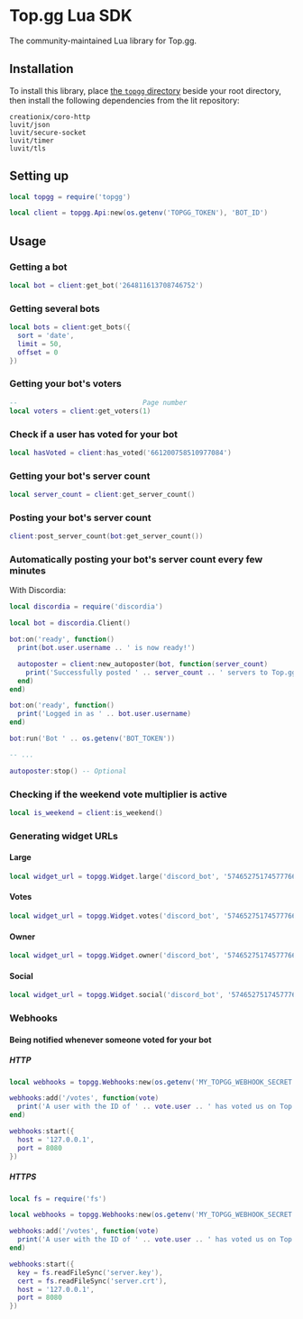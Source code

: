 # Top.gg Lua SDK

The community-maintained Lua library for Top.gg.

## Installation

To install this library, place [the `topgg` directory](https://github.com/top-gg-community/lua-sdk/tree/main/topgg) beside your root directory, then install the following dependencies from the lit repository:

```
creationix/coro-http
luvit/json
luvit/secure-socket
luvit/timer
luvit/tls
```

## Setting up

```lua
local topgg = require('topgg')

local client = topgg.Api:new(os.getenv('TOPGG_TOKEN'), 'BOT_ID')
```

## Usage

### Getting a bot

```lua
local bot = client:get_bot('264811613708746752')
```

### Getting several bots

```lua
local bots = client:get_bots({
  sort = 'date',
  limit = 50,
  offset = 0
})
```

### Getting your bot's voters

```lua
--                               Page number
local voters = client:get_voters(1)
```

### Check if a user has voted for your bot

```lua
local hasVoted = client:has_voted('661200758510977084')
```

### Getting your bot's server count

```lua
local server_count = client:get_server_count()
```

### Posting your bot's server count

```lua
client:post_server_count(bot:get_server_count())
```

### Automatically posting your bot's server count every few minutes

With Discordia:

```lua
local discordia = require('discordia')

local bot = discordia.Client()

bot:on('ready', function()
  print(bot.user.username .. ' is now ready!')

  autoposter = client:new_autoposter(bot, function(server_count)
    print('Successfully posted ' .. server_count .. ' servers to Top.gg!s')
  end)
end)

bot:on('ready', function()
  print('Logged in as ' .. bot.user.username)
end)

bot:run('Bot ' .. os.getenv('BOT_TOKEN'))

-- ...

autoposter:stop() -- Optional
```

### Checking if the weekend vote multiplier is active

```lua
local is_weekend = client:is_weekend()
```

### Generating widget URLs

#### Large

```lua
local widget_url = topgg.Widget.large('discord_bot', '574652751745777665')
```

#### Votes

```lua
local widget_url = topgg.Widget.votes('discord_bot', '574652751745777665')
```

#### Owner

```lua
local widget_url = topgg.Widget.owner('discord_bot', '574652751745777665')
```

#### Social

```lua
local widget_url = topgg.Widget.social('discord_bot', '574652751745777665')
```

### Webhooks

#### Being notified whenever someone voted for your bot

##### HTTP

```lua
local webhooks = topgg.Webhooks:new(os.getenv('MY_TOPGG_WEBHOOK_SECRET'))

webhooks:add('/votes', function(vote)
  print('A user with the ID of ' .. vote.user .. ' has voted us on Top.gg!')
end)

webhooks:start({
  host = '127.0.0.1',
  port = 8080
})
```

##### HTTPS

```lua
local fs = require('fs')

local webhooks = topgg.Webhooks:new(os.getenv('MY_TOPGG_WEBHOOK_SECRET'))

webhooks:add('/votes', function(vote)
  print('A user with the ID of ' .. vote.user .. ' has voted us on Top.gg!')
end)

webhooks:start({
  key = fs.readFileSync('server.key'),
  cert = fs.readFileSync('server.crt'),
  host = '127.0.0.1',
  port = 8080
})
```
